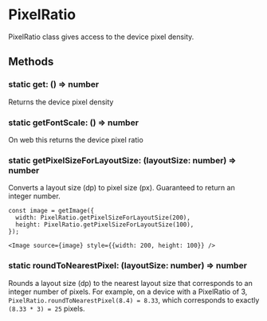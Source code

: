 # PixelRatio

PixelRatio class gives access to the device pixel density.

## Methods

### static get: () => number

Returns the device pixel density

### static getFontScale: () => number

On web this returns the device pixel ratio

### static getPixelSizeForLayoutSize: (layoutSize: number) => number

Converts a layout size (dp) to pixel size (px). Guaranteed to return an integer number.

```
const image = getImage({
  width: PixelRatio.getPixelSizeForLayoutSize(200),
  height: PixelRatio.getPixelSizeForLayoutSize(100),
});

<Image source={image} style={{width: 200, height: 100}} />
```

### static roundToNearestPixel: (layoutSize: number) => number

Rounds a layout size (dp) to the nearest layout size that corresponds to an
integer number of pixels. For example, on a device with a PixelRatio of 3,
`PixelRatio.roundToNearestPixel(8.4) = 8.33`, which corresponds to exactly
`(8.33 * 3) = 25` pixels.
